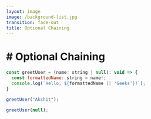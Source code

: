```yaml
---
layout: image
image: /background-list.jpg
transition: fade-out
title: Optional Chaining
---
```


<div class="flex flex-justify-center h-full flex-col">
  <div class="background">

  <h1 class="text-left m-b-0 font-bold">
    # Optional Chaining
  </h1>

```js {all|1|6|1|2|3|8|1|2|3|all} {lines:true} twoslash
const greetUser = (name: string | null): void => {
  const formattedName: string = name!;
  console.log(`Hello, ${formattedName || 'Geeks'}!`);
}

greetUser("Akshit");

greetUser(null);
```

  </div>
</div>
<!-- name santi020k -->
